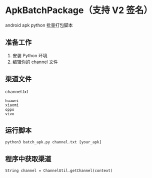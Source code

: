 # ApkBatchPackage（支持 V2 签名）

android apk python 批量打包脚本


## 准备工作

1. 安装 Python 环境
2. 编辑你的 channel 文件

## 渠道文件

channel.txt

```text
huawei
xiaomi
oppo
vivo
```


## 运行脚本

```
python3 batch_apk.py channel.txt [your_apk]
```

## 程序中获取渠道

```
String channel = ChannelUtil.getChannel(context)
```
